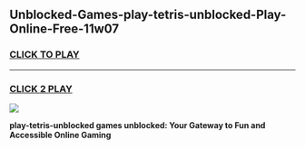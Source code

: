 
## Unblocked-Games-play-tetris-unblocked-Play-Online-Free-11w07
<h3>
<a href="https://premium76.site?title=play-tetris-unblocked&ref=26A">CLICK TO PLAY</a></h3>
<hr>

<h3>
<a href="https://premium76.site?title=play-tetris-unblocked&ref=26A">CLICK 2 PLAY</a>
  
</h3>

<a href="https://premium76.site?title=play-tetris-unblocked&ref=26A"><img src="https://clearcache.store/games.png"></a>


**play-tetris-unblocked games unblocked: Your Gateway to Fun and Accessible Online Gaming**
